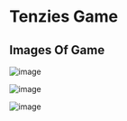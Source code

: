 # Tenzies Game

## Images Of Game

![image](https://user-images.githubusercontent.com/89282386/184832925-8c9fbc9e-383f-4a32-aecc-284c71f1ff6a.png)

![image](https://user-images.githubusercontent.com/89282386/184833105-726404a7-c463-460a-84d9-d723ab4d2b19.png)

![image](https://user-images.githubusercontent.com/89282386/184833354-5b8a3cbc-7393-4bba-b517-a809980b0f4b.png)

